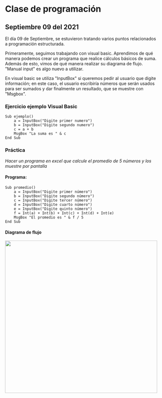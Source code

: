 # Clase de programación

## Septiembre 09 del 2021

El día 09 de Septiembre, se estuvieron tratando varios puntos relacionados a programación estructurada. 

Primeramente, seguimos trabajando con visual basic. Aprendimos de qué manera podemos crear un programa que realice cálculos básicos de suma. Además de esto, vimos de qué manera realizar su diagrama de flujo.  "Manual input" es algo nuevo a utilizar. 

En visual basic se utiliza "InputBox" si queremos pedir al usuario que digite información; en este caso, el usuario escribiría números que serán usados para ser sumados y dar finalmente un resultado, que se muestre con "Msgbox". 



### Ejercicio ejemplo Visual Basic

```
Sub ejemplo()
    a = InputBox("Digite primer numero")
    b = InputBox("Digite segundo numero")
    c = a + b
    MsgBox "La suma es " & c
End Sub
```

### Práctica

_Hacer un programa en excel que calcule el promedio de 5 números y los muestre por pantalla_

#### Programa:

```
Sub promedio()
    a = InputBox("Digite primer número")
    b = InputBox("Digite segundo número")
    c = InputBox("Digite tercer número")
    d = InputBox("Digite cuarto número")
    e = InputBox("Digite quinto número")
    f = Int(a) + Int(b) + Int(c) + Int(d) + Int(e)
    MsgBox "El promedio es " & f / 5
End Sub
```

#### Diagrama de flujo

<img src="img/promediodiagramadeflujo.JPG" width=500>





